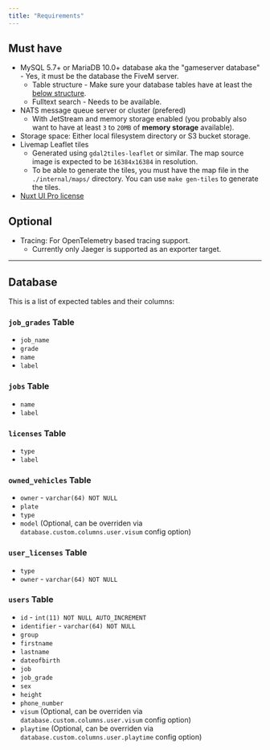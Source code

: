 ```yaml
---
title: "Requirements"
---
```


## Must have

* MySQL 5.7+ or MariaDB 10.0+ database aka the "gameserver database" - Yes, it must be the database the FiveM server.
    * Table structure - Make sure your database tables have at least the [below structure](#database).
    * Fulltext search - Needs to be available.
* NATS message queue server or cluster (prefered)
    * With JetStream and memory storage enabled (you probably also want to have at least `3` to `20MB` of **memory storage** available).
* Storage space: Either local filesystem directory or S3 bucket storage.
* Livemap Leaflet tiles
    * Generated using `gdal2tiles-leaflet` or similar. The map source image is expected to be `16384x16384` in resolution.
    * To be able to generate the tiles, you must have the map file in the `./internal/maps/` directory. You can use `make gen-tiles` to generate the tiles.
* [Nuxt UI Pro license](https://ui.nuxt.com/pro/pricing)

## Optional

* Tracing: For OpenTelemetry based tracing support.
    * Currently only Jaeger is supported as an exporter target.

***

## Database

This is a list of expected tables and their columns:

### `job_grades` Table

* `job_name`
* `grade`
* `name`
* `label`

### `jobs` Table

* `name`
* `label`

### `licenses` Table

* `type`
* `label`

### `owned_vehicles` Table

* `owner` - `varchar(64) NOT NULL`
* `plate`
* `type`
* `model` (Optional, can be overriden via `database.custom.columns.user.visum` config option)

### `user_licenses` Table

* `type`
* `owner` - `varchar(64) NOT NULL`

### `users` Table

* `id` - `int(11) NOT NULL AUTO_INCREMENT`
* `identifier` - `varchar(64) NOT NULL`
* `group`
* `firstname`
* `lastname`
* `dateofbirth`
* `job`
* `job_grade`
* `sex`
* `height`
* `phone_number`
* `visum` (Optional, can be overriden via `database.custom.columns.user.visum` config option)
* `playtime` (Optional, can be overriden via `database.custom.columns.user.playtime` config option)

